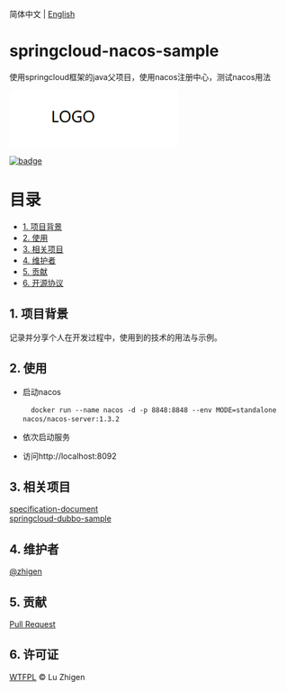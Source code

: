 简体中文 | [English](/README.en-US.md)

# springcloud-nacos-sample
使用springcloud框架的java父项目，使用nacos注册中心，测试nacos用法

![logo](https://raw.githubusercontent.com/zhigen/specification-document/master/static/logo.png "logo tip")

[![badge](https://img.shields.io/badge/license-WTFPL-blue)](http://www.wtfpl.net/)

# 目录
* [1. 项目背景](#1)
* [2. 使用](#2)
* [3. 相关项目](#3)
* [4. 维护者](#4)
* [5. 贡献](#5)
* [6. 开源协议](#6)

<a id="1"></a>
## 1. 项目背景
记录并分享个人在开发过程中，使用到的技术的用法与示例。

<a id="2"></a>
## 2. 使用
* 启动nacos

        docker run --name nacos -d -p 8848:8848 --env MODE=standalone nacos/nacos-server:1.3.2

* 依次启动服务
* 访问http://localhost:8092

<a id="3"></a>
## 3. 相关项目
[specification-document](https://github.com/zhigen/specification-document)<br/>
[springcloud-dubbo-sample](https://github.com/zhigen/springcloud-dubbo-sample)<br/>

<a id="4"></a>
## 4. 维护者
[@zhigen](https://github.com/zhigen)

<a id="5"></a>
## 5. 贡献
[Pull Request](https://github.com/zhigen/springcloud-nacos-sample/pulls)

<a id="6"></a>
## 6. 许可证
[WTFPL](/LICENSE) © Lu Zhigen